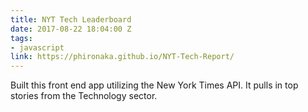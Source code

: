 ```yaml
---
title: NYT Tech Leaderboard
date: 2017-08-22 18:04:00 Z
tags:
- javascript
link: https://phironaka.github.io/NYT-Tech-Report/
---
```


Built this front end app utilizing the New York Times API. It pulls in top stories from the Technology sector.